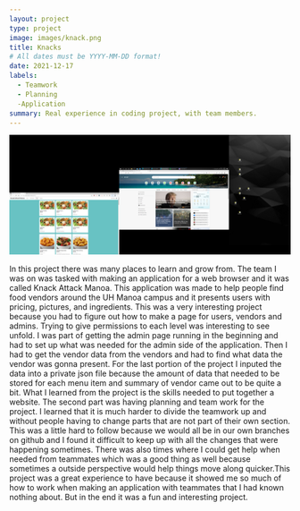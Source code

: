 ```yaml
---
layout: project
type: project 
image: images/knack.png
title: Knacks
# All dates must be YYYY-MM-DD format!
date: 2021-12-17
labels:
  - Teamwork
  - Planning
  -Application
summary: Real experience in coding project, with team members. 
---
```


<div class="ui small rounded images">
	
  <img  class="ui image" src="../images/knack.png" >


</div>

In this project there was many places to learn and grow from. The team I was on was tasked with making an application for a web browser and it was called Knack Attack Manoa. This application was made to help people find food vendors around the UH Manoa campus and it presents users with pricing, pictures, and ingredients. This was a very interesting project because you had to figure out how to make a page for users, vendors and admins. Trying to give permissions to each level was interesting to see unfold. I was part of getting the admin page running in the beginning and had to set up what was needed for the admin side of the application. Then I had to get the vendor data from the vendors and had to find what data the vendor was gonna present. For the last portion of the project I inputed the data into a private json file because the amount of data that needed to be stored for each menu item and summary of vendor came out to be quite a bit. What I learned from the project is the skills needed to put together a website. 
The second part was having planning and team work for the project. I learned that it is much harder to divide the teamwork up and without people having to change parts that are not part of their own section. This was a little hard to follow because we would all be in our own branches on github and I found it difficult to keep up with all the changes that were happening sometimes. There was also times where I could get help when needed from teammates which was a good thing as well because sometimes a outside perspective would help things move along quicker.This project was a great experience to have because it showed me so much of how to work when making an application with teammates that I had known nothing about. But in the end it was a fun and interesting project.  



